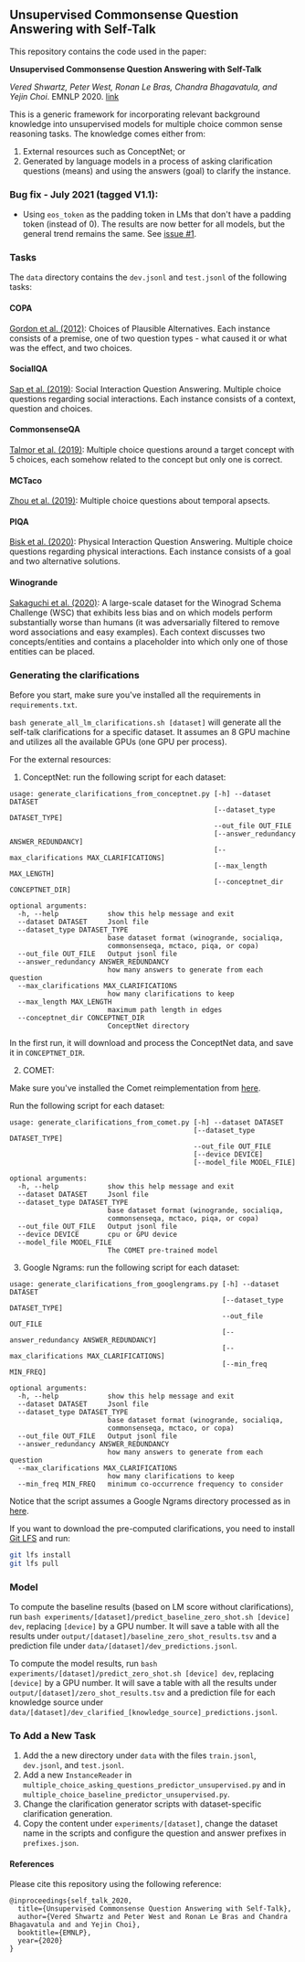 ## Unsupervised Commonsense Question Answering with Self-Talk

This repository contains the code used in the paper:

**Unsupervised Commonsense Question Answering with Self-Talk** 

*Vered Shwartz, Peter West, Ronan Le Bras, Chandra Bhagavatula, and Yejin Choi*. EMNLP 2020. [link](https://arxiv.org/abs/2004.05483)


This is a generic framework for incorporating relevant background knowledge into unsupervised models for multiple choice common sense reasoning tasks. The knowledge comes either from:

1) External resources such as ConceptNet; or 
2) Generated by language models in a process of asking clarification questions (means) and using the answers (goal) to clarify the instance. 

### Bug fix - July 2021 (tagged V1.1):

- Using `eos_token` as the padding token in LMs that don't have a padding token (instead of 0). The results are now better for all models, but the general trend remains the same. See [issue #1](https://github.com/vered1986/self_talk/issues/1).


### Tasks
 
The `data` directory contains the `dev.jsonl` and `test.jsonl` of the following tasks:

#### COPA

[Gordon et al. (2012)](https://www.aclweb.org/anthology/S12-1052/): Choices of Plausible Alternatives. Each instance consists of a premise, one of two question types - what caused it or what was the effect, and two choices. 

#### SocialIQA

[Sap et al. (2019)](https://www.aclweb.org/anthology/D19-1454/): Social Interaction Question Answering. Multiple choice questions regarding social interactions. Each instance consists of a context, question and choices. 

#### CommonsenseQA

[Talmor et al. (2019)](https://www.aclweb.org/anthology/N19-1421/): Multiple choice questions around a target concept with 5 choices, each somehow related to the concept but only one is correct. 

#### MCTaco

[Zhou et al. (2019)](https://www.aclweb.org/anthology/D19-1332/): Multiple choice questions about temporal apsects. 

#### PIQA

[Bisk et al. (2020)](https://arxiv.org/abs/1911.11641): Physical Interaction Question Answering. Multiple choice questions regarding physical interactions. Each instance consists of a goal and two alternative solutions. 

#### Winogrande

[Sakaguchi et al. (2020)](https://arxiv.org/pdf/1907.10641.pdf): A large-scale dataset for the Winograd Schema Challenge (WSC) that exhibits less bias and on which models perform substantially worse than humans (it was adversarially filtered to remove word associations and easy examples). Each context discusses two concepts/entities and contains a placeholder into which only one of those entities can be placed. 


### Generating the clarifications

Before you start, make sure you've installed all the requirements in `requirements.txt`. 

`bash generate_all_lm_clarifications.sh [dataset]` will generate all the self-talk clarifications for a specific dataset. 
It assumes an 8 GPU machine and utilizes all the available GPUs (one GPU per process).

For the external resources:

1. ConceptNet: run the following script for each dataset:

```
usage: generate_clarifications_from_conceptnet.py [-h] --dataset DATASET
                                                  [--dataset_type DATASET_TYPE]
                                                  --out_file OUT_FILE
                                                  [--answer_redundancy ANSWER_REDUNDANCY]
                                                  [--max_clarifications MAX_CLARIFICATIONS]
                                                  [--max_length MAX_LENGTH]
                                                  [--conceptnet_dir CONCEPTNET_DIR]

optional arguments:
  -h, --help            show this help message and exit
  --dataset DATASET     Jsonl file
  --dataset_type DATASET_TYPE
                        base dataset format (winogrande, socialiqa,
                        commonsenseqa, mctaco, piqa, or copa)
  --out_file OUT_FILE   Output jsonl file
  --answer_redundancy ANSWER_REDUNDANCY
                        how many answers to generate from each question
  --max_clarifications MAX_CLARIFICATIONS
                        how many clarifications to keep
  --max_length MAX_LENGTH
                        maximum path length in edges
  --conceptnet_dir CONCEPTNET_DIR
                        ConceptNet directory
```

In the first run, it will download and process the ConceptNet data, and save it in `CONCEPTNET_DIR`.

2. COMET: 

Make sure you've installed the Comet reimplementation from [here](https://github.com/vered1986/comet-commonsense). 

Run the following script for each dataset:

```
usage: generate_clarifications_from_comet.py [-h] --dataset DATASET
                                             [--dataset_type DATASET_TYPE]
                                             --out_file OUT_FILE
                                             [--device DEVICE]
                                             [--model_file MODEL_FILE]

optional arguments:
  -h, --help            show this help message and exit
  --dataset DATASET     Jsonl file
  --dataset_type DATASET_TYPE
                        base dataset format (winogrande, socialiqa,
                        commonsenseqa, mctaco, piqa, or copa)
  --out_file OUT_FILE   Output jsonl file
  --device DEVICE       cpu or GPU device
  --model_file MODEL_FILE
                        The COMET pre-trained model
```

3. Google Ngrams: run the following script for each dataset:

```
usage: generate_clarifications_from_googlengrams.py [-h] --dataset DATASET
                                                    [--dataset_type DATASET_TYPE]
                                                    --out_file OUT_FILE
                                                    [--answer_redundancy ANSWER_REDUNDANCY]
                                                    [--max_clarifications MAX_CLARIFICATIONS]
                                                    [--min_freq MIN_FREQ]

optional arguments:
  -h, --help            show this help message and exit
  --dataset DATASET     Jsonl file
  --dataset_type DATASET_TYPE
                        base dataset format (winogrande, socialiqa,
                        commonsenseqa, mctaco, or copa)
  --out_file OUT_FILE   Output jsonl file
  --answer_redundancy ANSWER_REDUNDANCY
                        how many answers to generate from each question
  --max_clarifications MAX_CLARIFICATIONS
                        how many clarifications to keep
  --min_freq MIN_FREQ   minimum co-occurrence frequency to consider

```

Notice that the script assumes a Google Ngrams directory processed as in [here](https://github.com/vered1986/PythonUtils/tree/master/corpora/google_ngrams).

If you want to download the pre-computed clarifications, you need to install [Git LFS](https://git-lfs.github.com/) and run:
```bash
git lfs install
git lfs pull
```

### Model

To compute the baseline results (based on LM score without clarifications), run `bash experiments/[dataset]/predict_baseline_zero_shot.sh [device] dev`, replacing `[device]` by a GPU number. It will save a table with all the results under `output/[dataset]/baseline_zero_shot_results.tsv` and a prediction file under `data/[dataset]/dev_predictions.jsonl`.

To compute the model results, run `bash experiments/[dataset]/predict_zero_shot.sh [device] dev`, replacing `[device]` by a GPU number. It will save a table with all the results under `output/[dataset]/zero_shot_results.tsv` and a prediction file for each knowledge source under `data/[dataset]/dev_clarified_[knowledge_source]_predictions.jsonl`. 

### To Add a New Task

1. Add the a new directory under `data` with the files `train.jsonl`, `dev.jsonl`, and `test.jsonl`.
2. Add a new `InstanceReader` in `multiple_choice_asking_questions_predictor_unsupervised.py` and in `multiple_choice_baseline_predictor_unsupervised.py`.
3. Change the clarification generator scripts with dataset-specific clarification generation. 
4. Copy the content under `experiments/[dataset]`, change the dataset name in the scripts and configure the question and answer prefixes in `prefixes.json`.


#### References 

Please cite this repository using the following reference:

```
@inproceedings{self_talk_2020,
  title={Unsupervised Commonsense Question Answering with Self-Talk},
  author={Vered Shwartz and Peter West and Ronan Le Bras and Chandra Bhagavatula and and Yejin Choi},
  booktitle={EMNLP},
  year={2020}
}
```
